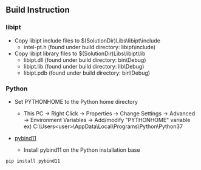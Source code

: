 ## Build Instruction

### libipt

* Copy libipt include files to $(SolutionDir)Libs\libipt\include
   * intel-pt.h (found under build directory: libipt\include)
* Copy libipt library files to $(SolutionDir)Libs\libipt\lib
   * libipt.dll (found under build directory: bin\Debug)
   * libipt.lib (found under build directory: lib\Debug)
   * libipt.pdb (found under build directory: bin\Debug)

### Python

* Set PYTHONHOME to the Python home directory
   * This PC -> Right Click -> Properties -> Change Settings -> Advanced -> Environment Variables -> Add/modify "PYTHONHOME" variable
   ex) C:\Users\<user>\AppData\Local\Programs\Python\Python37


* [pybind11](https://pybind11.readthedocs.io/en/stable/)
   * Install pybind11 on the Python installation base

```
pip install pybind11
```
